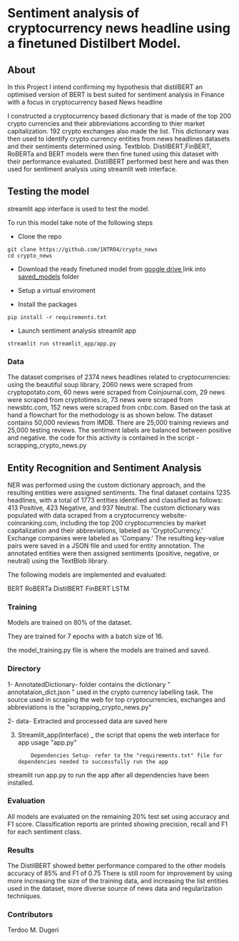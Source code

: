 
# Sentiment analysis of cryptocurrency news headline using a finetuned Distilbert Model.

    

## About
In this Project I intend confirming my hypothesis that distilBERT an optimised version of BERT is best suited for sentiment analysis in Finance with a focus in cryptocurrency based News headline

I constructed a cryptocurrency based dictionary that is made of the top 200 crypto currencies and their abbreviations according to thier market capitalization. 192 crypto exchanges also made the list. This dictionary was then used to identify crypto currency entities from news headlines datasets and their sentiments determined using. Textblob. DistilBERT,FinBERT, RoBERTa and BERT models were then fine tuned using this dataset with their performance evaluated.  DistilBERT performed best here and was then used for sentiment analysis using streamlit web interface.


## Testing the model
streamlit app interface is used to test the model.

To run this model take note of the following steps

- Clone the repo

```
git clone https://github.com/1NTRO4/crypto_news
cd crypto_news
```

- Download the ready finetuned model from [google drive ]()link into [saved_models](streamlit_app/saved_models/)  folder

- Setup a virtual enviroment

- Install the packages

```
pip install -r requirements.txt
```

- Launch sentiment analysis streamlit app

```
streamlit run streamlit_app/app.py
```




### Data

The dataset comprises of 2374 news headlines related to cryptocurrencies: using the beautiful soup library, 2060 news were scraped from cryptopotato.com, 60 news were scraped from Coinjournal.com, 29 news were scraped from cryptotimes.io, 73 news were scraped from newsbtc.com, 152 news were scraped from cnbc.com. Based on the task at hand a flowchart for the methodology is as shown below.
The dataset contains 50,000 reviews from IMDB. There are 25,000 training reviews and 25,000 testing reviews. The sentiment labels are balanced between positive and negative.  the code for this activity is contained in the script - scrapping_crypto_news.py


## Entity Recognition and Sentiment Analysis
NER was performed using the custom dictionary approach, and the resulting entities were assigned sentiments. The final dataset contains 1235 headlines, with a total of 1773 entities identified and classified as follows: 413 Positive, 423 Negative, and 937 Neutral.
The custom dictionary was populated with data scraped from a cryptocurrency website- coinranking.com, including the top 200 cryptocurrencies by market capitalization and their abbreviations, labeled as 'CryptoCurrency.' Exchange companies were labeled as 'Company.' The resulting key-value pairs were saved in a JSON file and used for entity annotation. The annotated entities were then assigned sentiments (positive, negative, or neutral) using the TextBlob library.


The following models are implemented and evaluated:

BERT
RoBERTa
DistilBERT
FinBERT
LSTM

### Training
Models are trained on 80% of the dataset.

They are trained for 7 epochs with a batch size of 16.

the model_training.py file is where the models are trained and saved.





### Directory
1- AnnotatedDictionary-  folder contains the dictionary  "  annotataion_dict.json " used in the crypto currency labelling task.  The source used in scraping the web for top cryptocurrencies, exchanges and abbreviations  is the "scrapping_crypto_news.py"

2- data-  Extracted and processed data are saved here

3. Streamlit_app(Interface) _  the script that opens the web interface for app usage "app.py"
          
          
           Dependencies Setup- refer to the "requirements.txt" file for dependencies needed to successfully run the app
 
 streamlit run app.py to run the app after all dependencies have been installed.

### Evaluation

All models are evaluated on the remaining 20% test set using accuracy and F1 score.
Classification reports are printed showing precision, recall and F1 for each sentiment class.


### Results
The DistilBERT showed better performance compared to the other models accuracy of 85% and F1 of 0.75 
There is still room for improvement by using more increasing the size of the training data, and increasing the list entities used in the dataset, more  diverse source of news data and regularization techniques.



### Contributors
Terdoo M. Dugeri





